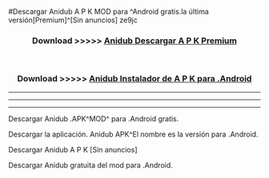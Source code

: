 #Descargar Anidub  A P K MOD para ^Android gratis.la última versión[Premium]^[Sin anuncios] ze9jc



<div align="center">
<h3>Download >>>>> <a href="https://es-web.web.app/?es= Anidub ">Anidub  Descargar A P K Premium</a></h3><br>

<h3>Download >>>>> <a href="https://es-web.web.app/?es= Anidub ">Anidub  Instalador de A P K para .Android</a></h3>
</div>


----------------------------------------------------------

----------------------------------------------------------

----------------------------------------------------------

Descargar Anidub  .APK^MOD^ para .Android gratis.

Descargar la aplicación. Anidub  APK^El nombre es la versión para .Android.

Descargar Anidub  A P K [Sin anuncios]

Descargar Anidub  gratuita del mod para .Android.